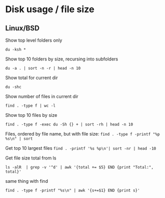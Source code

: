 # Disk usage / file size

## Linux/BSD

Show top level folders only

`du -ksh *`

Show top 10 folders by size, recursing into subfolders

`du -a . | sort -n -r | head -n 10`

Show total for current dir

`du -shc`

Show number of files in current dir

`find . -type f | wc -l`

Show top 10 files by size

`find . -type f -exec du -Sh {} + | sort -rh | head -n 10`

Files, ordered by file name, but with file size: `find . -type f -printf "%p %s\n" | sort`

Get top 10 largest files `find . -printf '%s %p\n'| sort -nr | head -10`

Get file size total from ls
```
ls -alR  | grep -v '^d' | awk '{total += $5} END {print "Total:", total}'
```
same thing with find
```
find . -type f -printf "%s\n" | awk '{s+=$1} END {print s}'
```


